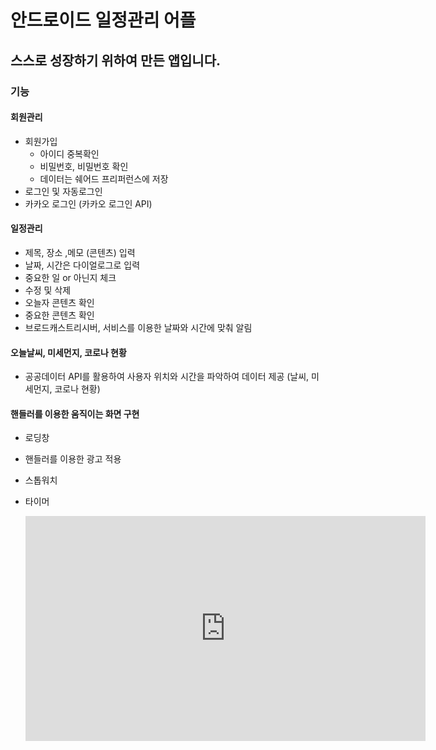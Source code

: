 # 안드로이드 일정관리 어플

## 스스로 성장하기 위하여 만든 앱입니다.

### 기능

#### 회원관리

- 회원가입
  - 아이디 중복확인
  - 비밀번호, 비밀번호 확인
  - 데이터는 쉐어드 프리퍼런스에 저장
- 로그인 및 자동로그인
- 카카오 로그인 (카카오 로그인 API)



#### 일정관리

- 제목, 장소 ,메모 (콘텐츠) 입력
- 날짜, 시간은 다이얼로그로 입력
- 중요한 일 or 아닌지 체크
- 수정 및 삭제
- 오늘자 콘텐츠 확인
- 중요한 콘텐츠 확인
- 브로드캐스트리시버, 서비스를 이용한 날짜와 시간에 맞춰 알림



#### 오늘날씨, 미세먼지, 코로나 현황

- 공공데이터 API를 활용하여 사용자 위치와 시간을 파악하여 데이터 제공 (날씨, 미세먼지, 코로나 현황)

#### 핸들러를 이용한 움직이는 화면 구현

- 로딩창

- 핸들러를 이용한 광고 적용

- 스톱워치

- 타이머

  <iframe width="640" height="360" src="https://www.youtube.com/watch?v=8AtY_-D1TrQ" frameborder="0" gesture="media" allowfullscreen=""></iframe>







